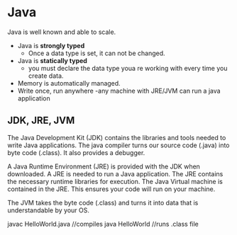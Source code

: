 # Java
Java is well known and able to scale.
- Java is **strongly typed**
    - Once a data type is set, it can not be changed.
- Java is **statically typed**
    - you must declare the data type youa re working with every time you create data.
- Memory is automatically managed.
- Write once, run anywhere
    -any machine with JRE/JVM can run a java application

## JDK, JRE, JVM
The Java Development Kit (JDK) contains the libraries and tools needed to write Java applications. The java compiler turns our source code (.java) into byte code (.class). It also provides a debugger.

A Java Runtime Environment (JRE) is provided with the JDK when downloaded. A JRE is needed to run a Java application. The JRE contains the necessary runtime libraries for execution. The Java Virtual machine is contained in the JRE. This ensures your code will run on your machine.

The JVM takes the byte code (.class) and turns it into data that is understandable by your OS.

javac HelloWorld.java
//compiles
java HelloWorld
//runs .class file